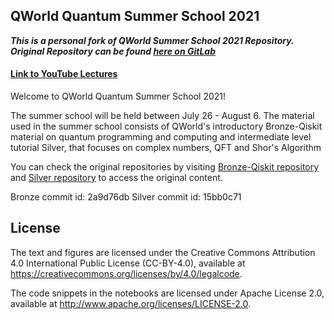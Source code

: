 ## QWorld Quantum Summer School 2021
***This is a personal fork of QWorld Summer School 2021 Repository.
Original Repository can be found [here on GitLab](https://gitlab.com/qworld/qeducation/qeducation-coordinators/summer-school-2021)***

#### [Link to YouTube Lectures](https://www.youtube.com/playlist?list=PL5Vz5U367jCT-Xi8-qX7KcThKL-zL1zNs)

Welcome to QWorld Quantum Summer School 2021!

The summer school will be held between July 26 - August 6. The material used in the summer school consists of QWorld's introductory Bronze-Qiskit material on quantum programming and computing and intermediate level tutorial Silver, that focuses on complex numbers, QFT and Shor's Algorithm 

You can check the original repositories by visiting [Bronze-Qiskit repository](https://gitlab.com/qworld/bronze-qiskit) and [Silver repository](https://gitlab.com/qworld/silver) to access the original content. 

Bronze commit id: 2a9d76db
Silver commit id: 15bb0c71


## License

The text and figures are licensed under the Creative Commons Attribution 4.0 International Public License (CC-BY-4.0), available at https://creativecommons.org/licenses/by/4.0/legalcode.

The code snippets in the notebooks are licensed under Apache License 2.0, available at http://www.apache.org/licenses/LICENSE-2.0.
